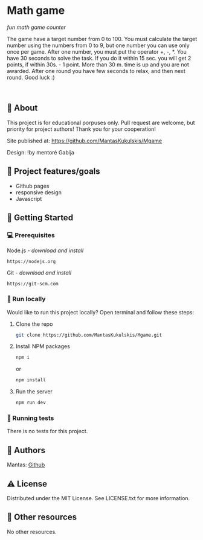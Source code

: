 # Math game

_fun math game counter_

The game have a target number from 0 to 100. You must calculate the target number using the numbers from 0 to 9, but one number you can use only once per game. After one number, you must put the operator +, -, \*.
You have 30 seconds to solve the task. If you do it within 15 sec. you will get 2 points, if within 30s. - 1 point. More than 30 m. time is up and you are not awarded.
After one round you have few seconds to relax, and then next round.
Good luck :)

<br>

## 🌟 About

This project is for educational porpuses only. Pull request are welcome, but priority for project authors! Thank you for your cooperation!

Site published at: https://github.com/MantasKukulskis/Mgame

Design: !by mentorė Gabija

## 🎯 Project features/goals

- Github pages
- responsive design
- Javascript

## 🧰 Getting Started

### 💻 Prerequisites

Node.js - _download and install_

```
https://nodejs.org
```

Git - _download and install_

```
https://git-scm.com
```

### 🏃 Run locally

Would like to run this project locally? Open terminal and follow these steps:

1. Clone the repo
   ```sh
   git clone https://github.com/MantasKukulskis/Mgame.git
   ```
2. Install NPM packages
   ```sh
   npm i
   ```
   or
   ```sh
   npm install
   ```
3. Run the server
   ```sh
   npm run dev
   ```

### 🧪 Running tests

There is no tests for this project.

## 🎅 Authors

Mantas: [Github](https://github.com/MantasKukulskis)

## ⚠️ License

Distributed under the MIT License. See LICENSE.txt for more information.

## 🔗 Other resources

No other resources.
